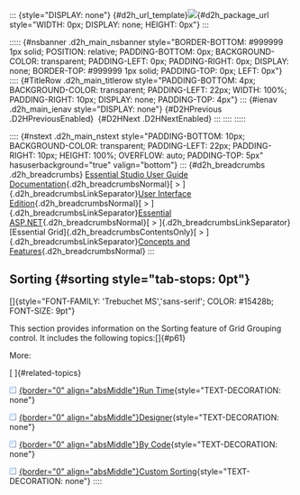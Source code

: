 ::: {style="DISPLAY: none"}
[](ms-xhelp:///?Id=d2h_url_template){#d2h_url_template}![](!package_url!){#d2h_package_url style="WIDTH: 0px; DISPLAY: none; HEIGHT: 0px"}
:::

::::: {#nsbanner .d2h_main_nsbanner style="BORDER-BOTTOM: #999999 1px solid; POSITION: relative; PADDING-BOTTOM: 0px; BACKGROUND-COLOR: transparent; PADDING-LEFT: 0px; PADDING-RIGHT: 0px; DISPLAY: none; BORDER-TOP: #999999 1px solid; PADDING-TOP: 0px; LEFT: 0px"}
:::: {#TitleRow .d2h_main_titlerow style="PADDING-BOTTOM: 4px; BACKGROUND-COLOR: transparent; PADDING-LEFT: 22px; WIDTH: 100%; PADDING-RIGHT: 10px; DISPLAY: none; PADDING-TOP: 4px"}
::: {#ienav .d2h_main_ienav style="DISPLAY: none"}
[](ms-xhelp:///?Id=37c5d647-c999-46d8-8694-9cd7c4dfefc9){#D2HPrevious .D2HPreviousEnabled}  [](ms-xhelp:///?Id=e06e6cec-c04a-4210-a4ce-2d3732e637c0){#D2HNext .D2HNextEnabled}
:::
::::
:::::

:::: {#nstext .d2h_main_nstext style="PADDING-BOTTOM: 10px; BACKGROUND-COLOR: transparent; PADDING-LEFT: 22px; PADDING-RIGHT: 10px; HEIGHT: 100%; OVERFLOW: auto; PADDING-TOP: 5px" hasuserbackground="true" valign="bottom"}
::: {#d2h_breadcrumbs .d2h_breadcrumbs}
[Essential Studio User Guide Documentation](ms-xhelp:///?Id=12457748-09e3-4d74-a240-8e049cedf030){.d2h_breadcrumbsNormal}[ \> ]{.d2h_breadcrumbsLinkSeparator}[User Interface Edition](ms-xhelp:///?Id=c29296b7-531c-413b-a0ec-488ca1f7f669){.d2h_breadcrumbsNormal}[ \> ]{.d2h_breadcrumbsLinkSeparator}[Essential ASP.NET](ms-xhelp:///?Id=25c35330-c127-4dad-9a92-ed79dc7261a6){.d2h_breadcrumbsNormal}[ \> ]{.d2h_breadcrumbsLinkSeparator}[Essential Grid]{.d2h_breadcrumbsContentsOnly}[ \> ]{.d2h_breadcrumbsLinkSeparator}[Concepts and Features](ms-xhelp:///?Id=9e489974-524d-457c-9881-e458b1321685){.d2h_breadcrumbsNormal}
:::

## Sorting {#sorting style="tab-stops: 0pt"}

[]{style="FONT-FAMILY: 'Trebuchet MS','sans-serif'; COLOR: #15428b; FONT-SIZE: 9pt"} 

This section provides information on the Sorting feature of Grid Grouping control. It includes the following topics:[]{#p61}

More:

[ ]{#related-topics}

[![](button.gif){border="0" align="absMiddle"}Run Time](ms-xhelp:///?Id=e06e6cec-c04a-4210-a4ce-2d3732e637c0){style="TEXT-DECORATION: none"}

[![](button.gif){border="0" align="absMiddle"}Designer](ms-xhelp:///?Id=6ebe69a8-2298-47d5-8787-f48dd36ad8e3){style="TEXT-DECORATION: none"}

[![](button.gif){border="0" align="absMiddle"}By Code](ms-xhelp:///?Id=847bc65c-ad2c-4b5d-ba44-0601fba8451c){style="TEXT-DECORATION: none"}

[![](button.gif){border="0" align="absMiddle"}Custom Sorting](ms-xhelp:///?Id=2257973a-4a8a-4471-9f82-ddac51acf8bc){style="TEXT-DECORATION: none"}
::::
